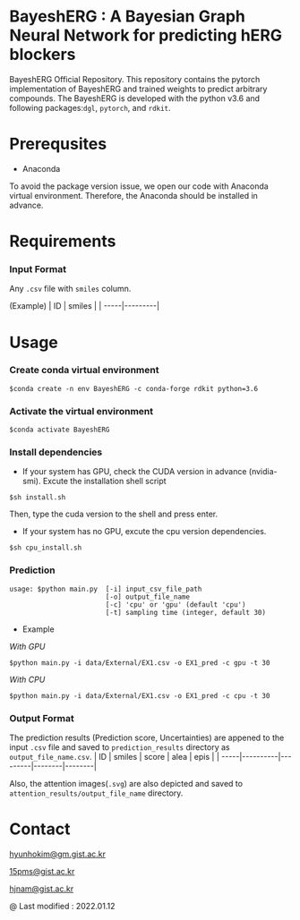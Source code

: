# BayeshERG : A Bayesian Graph Neural Network for predicting hERG blockers
BayeshERG Official Repository. This repository contains the pytorch implementation of BayeshERG and trained weights to predict arbitrary compounds. 
The BayeshERG is developed with the python v3.6 and following packages:`dgl`, `pytorch`, and `rdkit`.




# Prerequsites
- Anaconda

To avoid the package version issue, we open our code with Anaconda virtual environment. Therefore, the Anaconda should be installed in advance.

# Requirements
### Input Format 

Any `.csv` file with `smiles` column.

(Example)
|  ID  |  smiles |
| -----|---------|

# Usage
### Create conda virtual environment

```
$conda create -n env BayeshERG -c conda-forge rdkit python=3.6
```
### Activate the virtual environment
```
$conda activate BayeshERG
```

### Install dependencies
- If your system has GPU, check the CUDA version in advance (nvidia-smi).
Excute the installation shell script    
    
```
$sh install.sh
```
Then, type the cuda version to the shell and press enter.
  
- If your system has no GPU, excute the cpu version dependencies.
```
$sh cpu_install.sh
```

### Prediction
```
usage: $python main.py  [-i] input_csv_file_path 
                        [-o] output_file_name 
                        [-c] 'cpu' or 'gpu' (default 'cpu')
                        [-t] sampling time (integer, default 30)
```
- Example

_With GPU_
```
$python main.py -i data/External/EX1.csv -o EX1_pred -c gpu -t 30
```
_With CPU_
```
$python main.py -i data/External/EX1.csv -o EX1_pred -c cpu -t 30
```
### Output Format

The prediction results (Prediction score, Uncertainties) are appened to the input `.csv` file and saved to `prediction_results` directory as `output_file_name.csv`.
|  ID  |  smiles  |  score  |  alea  |  epis  |
| -----|----------|---------|--------|--------|

Also, the attention images(`.svg`) are also depicted and saved to `attention_results/output_file_name` directory.

# Contact
hyunhokim@gm.gist.ac.kr

15pms@gist.ac.kr

hjnam@gist.ac.kr

@ Last modified : 2022.01.12
